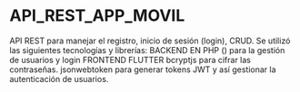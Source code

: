 # API_REST_APP_MOVIL
API REST para manejar el registro, inicio de sesión (login), CRUD. 
Se utilizó las siguientes tecnologías y librerías:  BACKEND EN PHP () para la gestión de usuarios y login FRONTEND FLUTTER bcryptjs para cifrar las contraseñas. jsonwebtoken para generar tokens JWT y así gestionar la autenticación de usuarios.
